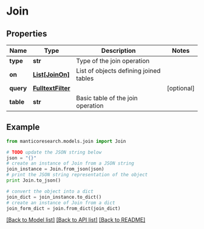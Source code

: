 # Join


## Properties

Name | Type | Description | Notes
------------ | ------------- | ------------- | -------------
**type** | **str** | Type of the join operation | 
**on** | [**List[JoinOn]**](JoinOn.md) | List of objects defining joined tables | 
**query** | [**FulltextFilter**](FulltextFilter.md) |  | [optional] 
**table** | **str** | Basic table of the join operation | 

## Example

```python
from manticoresearch.models.join import Join

# TODO update the JSON string below
json = "{}"
# create an instance of Join from a JSON string
join_instance = Join.from_json(json)
# print the JSON string representation of the object
print Join.to_json()

# convert the object into a dict
join_dict = join_instance.to_dict()
# create an instance of Join from a dict
join_form_dict = join.from_dict(join_dict)
```
[[Back to Model list]](../README.md#documentation-for-models) [[Back to API list]](../README.md#documentation-for-api-endpoints) [[Back to README]](../README.md)


